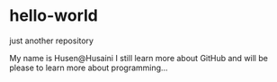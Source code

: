 # hello-world
just another repository

My name is Husen@Husaini
I still learn more about GitHub and will be please to learn more about programming...
